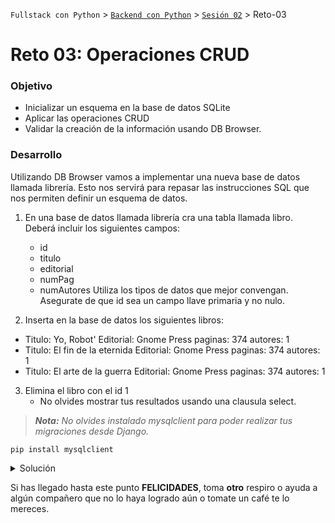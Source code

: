`Fullstack con Python` > [`Backend con Python`](../../Readme.md) > [`Sesión 02`](../Readme.md) > Reto-03

# Reto 03: Operaciones CRUD

### Objetivo
- Inicializar un esquema en la base de datos SQLite
- Aplicar las operaciones CRUD
- Validar la creación de la información usando DB Browser.

### Desarrollo
Utilizando DB Browser vamos a implementar una nueva base de datos llamada librería. Esto nos servirá para repasar las instrucciones SQL que nos permiten definir un esquema de datos.

1. En una base de datos llamada librería cra una tabla llamada libro. Deberá incluir los siguientes campos:
   - id
   - titulo
   - editorial
   - numPag
   - numAutores
Utiliza los tipos de datos que mejor convengan. Asegurate de que id sea un campo llave primaria y no nulo.

2. Inserta en la base de datos los siguientes libros:
 - Titulo: Yo, Robot' Editorial: Gnome Press
 paginas: 374 autores: 1
 - Titulo: El fin de la eternida Editorial: Gnome Press
 paginas: 374 autores: 1
 - Titulo: El arte de la guerra Editorial: Gnome Press
 paginas: 374 autores: 1

3. Elimina el libro con el id 1
   - No olvides mostrar tus resultados usando una clausula select.

> *__Nota:__ No olvides instalado mysqlclient para poder realizar tus migraciones desde Django.*

```console
pip install mysqlclient
```

<details><summary>Solución</summary>
Para generar la Tabla libro
   ```SQL
   
   CREATE TABLE "Libro" (
      "id"	INTEGER NOT NULL,
      "titulo"	TEXT,
      "editorial"	INTEGER,
      "numPag"	TEXT,
      "numAutores"	TEXT,
      PRIMARY KEY("id" AUTOINCREMENT)
   );
   ```
Para ingresar los libros
   ```SQL

   INSERT INTO `Libro` VALUES (1,'Yo, Robot','Gnome Press',374,1),(2,'El fin de la eternidad','Gnome Press',191,1),(3,'El arte de la guerra','Obelisco',112,2);

   ```
Para eliminar el libro con ID 1

   ```SQL
   DELETE FROM Libro WHERE id=1
   ```
Para visualizar los cambios 
   ```SQL
   SELECT * FROM Libro
   ```

</details>



Si has llegado hasta este punto __FELICIDADES__, toma __otro__ respiro o ayuda a algún compañero que no lo haya logrado aún o tomate un café te lo mereces.
